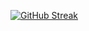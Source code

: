 [![GitHub Streak](https://streak-stats.demolab.com?user=IWAB3Dly&theme=github-dark-blue&border_radius=3.1&card_width=700)](https://git.io/streak-stats)

